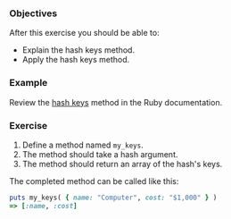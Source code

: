 <!-- { ids:[90], language:'Ruby', type:'workshop', order: 2, name:'Extracting Hash Keys', description:'Learn how to extract a key from a hash.' }-->

### Objectives

After this exercise you should be able to:

- Explain the hash keys method.
- Apply the hash keys method.

### Example

Review the [hash keys](http://ruby-doc.org/core-2.3.0/Hash.html#method-i-keys) method in the Ruby documentation.

### Exercise

1. Define a method named `my_keys`.
2. The method should take a hash argument.
3. The method should return an array of the hash's keys.

The completed method can be called like this:

```ruby
puts my_keys( { name: "Computer", cost: "$1,000" } )
=> [:name, :cost]
```
